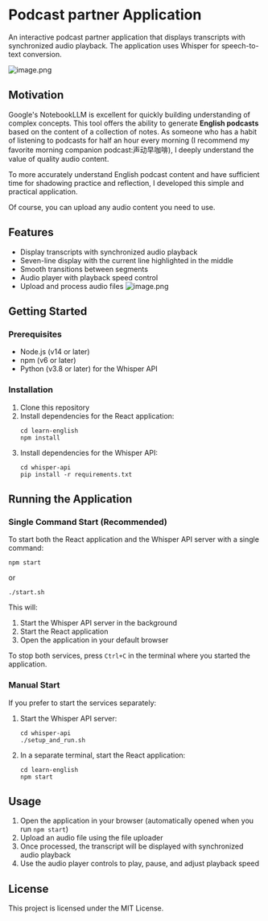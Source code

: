 # Podcast partner Application

An interactive podcast partner application that displays transcripts with synchronized audio playback. The application uses Whisper for speech-to-text conversion.

![image.png](https://obsidian-picture-1313051055.cos.ap-nanjing.myqcloud.com/Obsidian/20250227005526.png)

## Motivation
Google's NotebookLLM is excellent for quickly building understanding of complex concepts. This tool offers the ability to generate **English podcasts** based on the content of a collection of notes. As someone who has a habit of listening to podcasts for half an hour every morning (I recommend my favorite morning companion podcast:声动早咖啡), I deeply understand the value of quality audio content.

To more accurately understand English podcast content and have sufficient time for shadowing practice and reflection, I developed this simple and practical application.

Of course, you can upload any audio content you need to use.

## Features

- Display transcripts with synchronized audio playback
- Seven-line display with the current line highlighted in the middle
- Smooth transitions between segments
- Audio player with playback speed control
- Upload and process audio files
![image.png](https://obsidian-picture-1313051055.cos.ap-nanjing.myqcloud.com/Obsidian/20250227005616.png)


## Getting Started

### Prerequisites

- Node.js (v14 or later)
- npm (v6 or later)
- Python (v3.8 or later) for the Whisper API

### Installation

1. Clone this repository
2. Install dependencies for the React application:
   ```
   cd learn-english
   npm install
   ```
3. Install dependencies for the Whisper API:
   ```
   cd whisper-api
   pip install -r requirements.txt
   ```

## Running the Application

### Single Command Start (Recommended)

To start both the React application and the Whisper API server with a single command:

```
npm start
```

or

```
./start.sh
```

This will:
1. Start the Whisper API server in the background
2. Start the React application
3. Open the application in your default browser

To stop both services, press `Ctrl+C` in the terminal where you started the application.

### Manual Start

If you prefer to start the services separately:

1. Start the Whisper API server:
   ```
   cd whisper-api
   ./setup_and_run.sh
   ```

2. In a separate terminal, start the React application:
   ```
   cd learn-english
   npm start
   ```

## Usage

1. Open the application in your browser (automatically opened when you run `npm start`)
2. Upload an audio file using the file uploader
3. Once processed, the transcript will be displayed with synchronized audio playback
4. Use the audio player controls to play, pause, and adjust playback speed

## License

This project is licensed under the MIT License.
